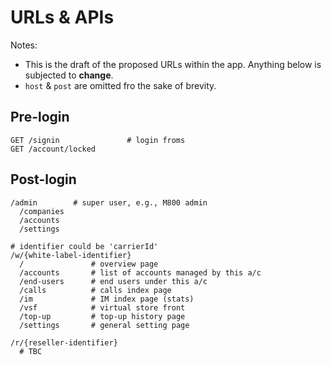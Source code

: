# URLs & APIs

Notes:

  - This is the draft of the proposed URLs within the app. Anything below is subjected to __change__.
  - `host` & `post` are omitted fro the sake of brevity.

Pre-login
---------

```
GET /signin               # login froms
GET /account/locked

```

Post-login
------------

```
/admin        # super user, e.g., M800 admin
  /companies
  /accounts
  /settings

# identifier could be 'carrierId'
/w/{white-label-identifier}
  /               # overview page
  /accounts       # list of accounts managed by this a/c
  /end-users      # end users under this a/c
  /calls          # calls index page
  /im             # IM index page (stats)
  /vsf            # virtual store front
  /top-up         # top-up history page
  /settings       # general setting page

/r/{reseller-identifier}
  # TBC

```

